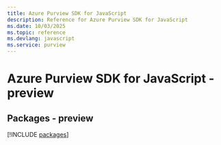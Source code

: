 ```yaml
---
title: Azure Purview SDK for JavaScript
description: Reference for Azure Purview SDK for JavaScript
ms.date: 10/03/2025
ms.topic: reference
ms.devlang: javascript
ms.service: purview
---
```

# Azure Purview SDK for JavaScript - preview
## Packages - preview
[!INCLUDE [packages](purview-index.md)]